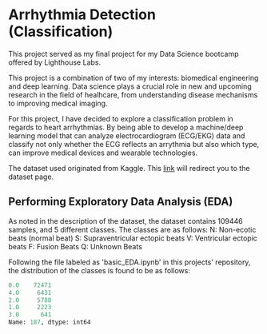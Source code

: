# Arrhythmia Detection (Classification)

This project served as my final project for my Data Science bootcamp offered by Lighthouse Labs.

This project is a combination of two of my interests: biomedical engineering and deep learning. Data science plays a crucial role in new and upcoming research in the field of healhcare, from understanding disease mechanisms to improving medical imaging.

For this project, I have decided to explore a classification problem in regards to heart arrhythmias. By being able to develop a machine/deep learning model that can analyze electrocardiogram (ECG/EKG) data and classify not only whether the ECG reflects an arrythmia but also which type, can improve medical devices and wearable technologies.

The dataset used originated from Kaggle. This [link](https://www.kaggle.com/datasets/shayanfazeli/heartbeat) will redirect you to the dataset page.

## Performing Exploratory Data Analysis (EDA)

As noted in the description of the dataset, the dataset contains 109446 samples, and 5 different classes. The classes are as follows:
N: Non-ecotic beats (normal beat) 
S: Supraventricular ectopic beats 
V: Ventricular ectopic beats 
F: Fusion Beats 
Q: Unknown Beats

Following the file labeled as 'basic_EDA.ipynb' in this projects' repository, the distribution of the classes is found to be as follows: 

```python
0.0    72471
4.0     6431
2.0     5788
1.0     2223
3.0      641
Name: 187, dtype: int64
```
